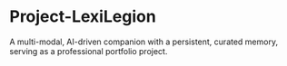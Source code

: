 # Project-LexiLegion
A multi-modal, AI-driven companion with a persistent, curated memory, serving as a professional portfolio project.
